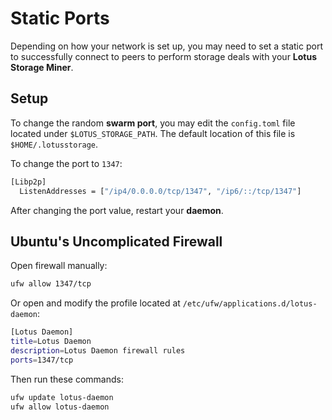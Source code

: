 # Static Ports

Depending on how your network is set up, you may need to set a static port to successfully connect to peers to perform storage deals with your **Lotus Storage Miner**.

## Setup

To change the random **swarm port**, you may edit the `config.toml` file located under `$LOTUS_STORAGE_PATH`. The default location of this file is `$HOME/.lotusstorage`.

To change the port to `1347`:

```sh
[Libp2p]
  ListenAddresses = ["/ip4/0.0.0.0/tcp/1347", "/ip6/::/tcp/1347"]
```

After changing the port value, restart your **daemon**.

## Ubuntu's Uncomplicated Firewall

Open firewall manually:

```sh
ufw allow 1347/tcp
```

Or open and modify the profile located at `/etc/ufw/applications.d/lotus-daemon`:

```sh
[Lotus Daemon]
title=Lotus Daemon
description=Lotus Daemon firewall rules
ports=1347/tcp
```

Then run these commands:

```sh
ufw update lotus-daemon
ufw allow lotus-daemon
```
